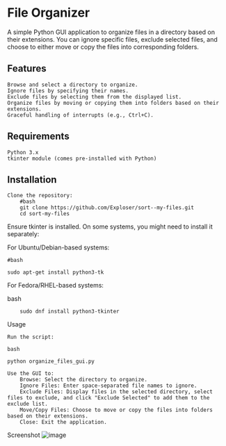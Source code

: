 # File Organizer

A simple Python GUI application to organize files in a directory based on their extensions. You can ignore specific files, exclude selected files, and choose to either move or copy the files into corresponding folders.
## Features

    Browse and select a directory to organize.
    Ignore files by specifying their names.
    Exclude files by selecting them from the displayed list.
    Organize files by moving or copying them into folders based on their extensions.
    Graceful handling of interrupts (e.g., Ctrl+C).

## Requirements
    Python 3.x
    tkinter module (comes pre-installed with Python)

## Installation
    Clone the repository:
        #bash
        git clone https://github.com/Exploser/sort--my-files.git
        cd sort-my-files

Ensure tkinter is installed. On some systems, you might need to install it separately:

For Ubuntu/Debian-based systems:

    #bash

    sudo apt-get install python3-tk

For Fedora/RHEL-based systems:

bash

        sudo dnf install python3-tkinter

Usage

    Run the script:

    bash

    python organize_files_gui.py

    Use the GUI to:
        Browse: Select the directory to organize.
        Ignore Files: Enter space-separated file names to ignore.
        Exclude Files: Display files in the selected directory, select files to exclude, and click "Exclude Selected" to add them to the exclude list.
        Move/Copy Files: Choose to move or copy the files into folders based on their extensions.
        Close: Exit the application.

Screenshot
    ![image](https://github.com/Exploser/sort--my-files/assets/126280113/2c711a92-073d-42e1-aef8-17a79544cac7)
